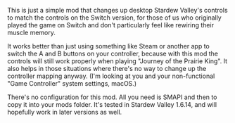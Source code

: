 This is just a simple mod that changes up desktop Stardew Valley's controls to match the controls on the Switch version, for those of us who originally played the game on Switch and don't particularly feel like rewiring their muscle memory.

It works better than just using something like Steam or another app to switch the A and B buttons on your controller, because with this mod the controls will still work properly when playing "Journey of the Prairie King". It also helps in those situations where there's no way to change up the controller mapping anyway. (I'm looking at you and your non-functional "Game Controller" system settings, macOS.)

There's no configuration for this mod. All you need is SMAPI and then to copy it into your mods folder. It's tested in Stardew Valley 1.6.14, and will hopefully work in later versions as well.
